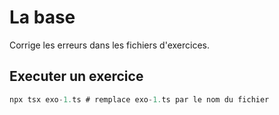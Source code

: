 # La base

Corrige les erreurs dans les fichiers d'exercices.

## Executer un exercice

```ts
npx tsx exo-1.ts # remplace exo-1.ts par le nom du fichier
```
